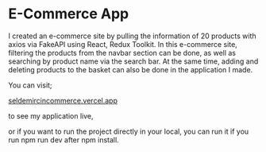 # E-Commerce App

I created an e-commerce site by pulling the information of 20 products with axios via FakeAPI using React, Redux Toolkit. In this e-commerce site, filtering the products from the navbar section can be done, as well as searching by product name via the search bar. At the same time, adding and deleting products to the basket can also be done in the application I made.

You can visit;

[seldemircincommerce.vercel.app](https://seldemircincommerce.vercel.app/)

to see my application live,

or if you want to run the project directly in your local, you can run it if you run npm run dev after npm install.
